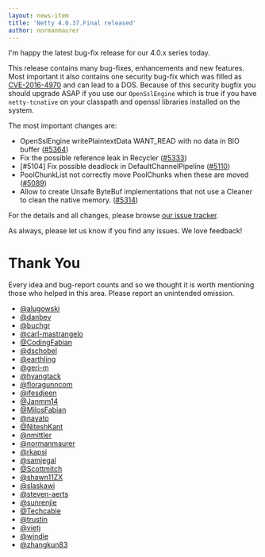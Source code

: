 ```yaml
---
layout: news-item
title: 'Netty 4.0.37.Final released'
author: normanmaurer
---
```


I'm happy the latest bug-fix release for our 4.0.x series today.

This release contains many bug-fixes, enhancements and new features. Most important
it also contains one security bug-fix which was filled as [CVE-2016-4970](https://cve.mitre.org/cgi-bin/cvename.cgi?name=CVE-2016-4970) and can lead to
a DOS. Because of this security bugfix you should upgrade ASAP if you use our `OpenSslEngine`
which is true if you have `netty-tcnative` on your classpath and openssl libraries installed on the system.


The most important changes are:

* OpenSslEngine writePlaintextData WANT_READ with no data in BIO buffer ([#5364](https://github.com/netty/netty/pull/5364))
* Fix the possible reference leak in Recycler ([#5333](https://github.com/netty/netty/pull/5333))
* [#5104] Fix possible deadlock in DefaultChannelPipeline ([#5110](https://github.com/netty/netty/pull/5110))
* PoolChunkList not correctly move PoolChunks when these are moved ([#5089](https://github.com/netty/netty/pull/5089))
* Allow to create Unsafe ByteBuf implementations that not use a Cleaner to clean the native memory. ([#5314](https://github.com/netty/netty/pull/5314))

For the details and all changes, please browse [our issue tracker](https://github.com/netty/netty/issues?q=milestone%3A4.0.37.Final+is%3Aclosed).

As always, please let us know if you find any issues. We love feedback!

# Thank You

Every idea and bug-report counts and so we thought it is worth mentioning those who helped in this area. Please report an unintended omission.

* [@alugowski](https://github.com/alugowski)
* [@danbev](https://github.com/danbev)
* [@buchgr](https://github.com/buchgr)
* [@carl-mastrangelo](https://github.com/carl-mastrangelo)
* [@CodingFabian](https://github.com/CodingFabian)
* [@dschobel](https://github.com/dschobel)
* [@earthling](https://github.com/earthling)
* [@geri-m](https://github.com/geri-m)
* [@hyangtack](https://github.com/hyangtack)
* [@floragunncom](https://github.com/floragunncom)
* [@ifesdjeen](https://github.com/ifesdjeen)
* [@Janmm14](https://github.com/Janmm14)
* [@MilosFabian](https://github.com/MilosFabian)
* [@nayato](https://github.com/nayato)
* [@NiteshKant](https://github.com/NiteshKant)
* [@nmittler](https://github.com/nmittler)
* [@normanmaurer](https://github.com/normanmaurer)
* [@rkapsi](https://github.com/rkapsi)
* [@samjegal](https://github.com/samjegal)
* [@Scottmitch](https://github.com/Scottmitch)
* [@shawn11ZX](https://github.com/shawn11ZX)
* [@slaskawi](https://github.com/slaskawi)
* [@steven-aerts](https://github.com/steven-aerts)
* [@sunrenjie](https://github.com/sunrenjie)
* [@Techcable](https://github.com/Techcable)
* [@trustin](https://github.com/trustin)
* [@vietj](https://github.com/vietj)
* [@windie](https://github.com/windie)
* [@zhangkun83](https://github.com/zhangkun83)
